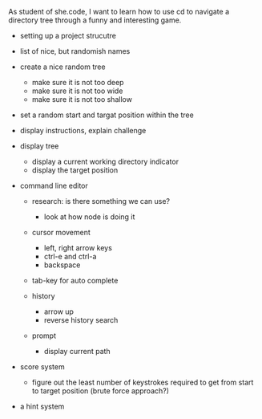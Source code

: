 As student of she.code, I want to learn how to use cd to navigate a directory tree through a funny and interesting game.

* setting up a project strucutre

* list of nice, but randomish names
* create a nice random tree
    * make sure it is not too deep
    * make sure it is not too wide
    * make sure it is not too shallow

* set a random start and targat position within the tree
* display instructions, explain challenge

* display tree
    * display a current working directory indicator
    * display the target position

* command line editor
    * research: is there something we can use?
        * look at how node is doing it    

    * cursor movement
        * left, right arrow keys
        * ctrl-e and ctrl-a
        * backspace
    * tab-key for auto complete
    * history
        * arrow up
        * reverse history search
    * prompt
        * display current path
        
* score system
    * figure out the least number of keystrokes required to get from start to target position (brute force approach?)

* a hint system
